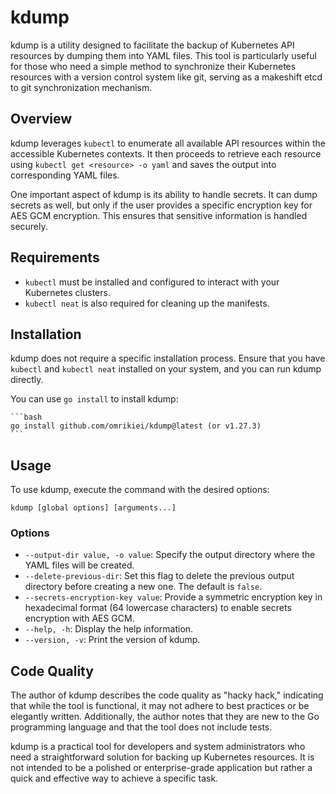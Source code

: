 # kdump

kdump is a utility designed to facilitate the backup of Kubernetes API resources by dumping them into YAML files. This
tool is particularly useful for those who need a simple method to synchronize their Kubernetes resources with a version
control system like git, serving as a makeshift etcd to git synchronization mechanism.

## Overview

kdump leverages `kubectl` to enumerate all available API resources within the accessible Kubernetes contexts. It then
proceeds to retrieve each resource using `kubectl get <resource> -o yaml` and saves the output into corresponding YAML
files.

One important aspect of kdump is its ability to handle secrets. It can dump secrets as well, but only if the user
provides a specific encryption key for AES GCM encryption. This ensures that sensitive information is handled securely.

## Requirements

- `kubectl` must be installed and configured to interact with your Kubernetes clusters.
- `kubectl neat` is also required for cleaning up the manifests.

## Installation

kdump does not require a specific installation process. Ensure that you have `kubectl` and `kubectl neat` installed on
your system, and you can run kdump directly.

You can use `go install` to install kdump:

    ```bash
    go install github.com/omrikiei/kdump@latest (or v1.27.3)
    ```

## Usage

To use kdump, execute the command with the desired options:

```
kdump [global options] [arguments...]
```

### Options

- `--output-dir value, -o value`: Specify the output directory where the YAML files will be created.
- `--delete-previous-dir`: Set this flag to delete the previous output directory before creating a new one. The default
  is `false`.
- `--secrets-encryption-key value`: Provide a symmetric encryption key in hexadecimal format (64 lowercase characters)
  to enable secrets encryption with AES GCM.
- `--help, -h`: Display the help information.
- `--version, -v`: Print the version of kdump.

## Code Quality

The author of kdump describes the code quality as "hacky hack," indicating that while the tool is functional, it may not
adhere to best practices or be elegantly written. Additionally, the author notes that they are new to the Go programming
language and that the tool does not include tests.

kdump is a practical tool for developers and system administrators who need a straightforward solution for backing up
Kubernetes resources. It is not intended to be a polished or enterprise-grade application but rather a quick and
effective way to achieve a specific task.